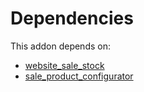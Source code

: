 # Dependencies

This addon depends on:

- [website_sale_stock](../../../../odoo-bringout-oca-ocb-website_sale_stock)
- [sale_product_configurator](../../../../odoo-bringout-oca-ocb-sale_product_configurator)
